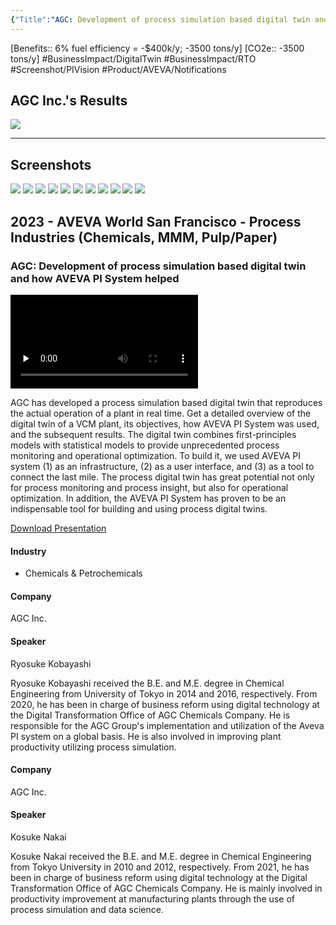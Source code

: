 ```yaml
---
{"Title":"AGC: Development of process simulation based digital twin and how AVEVA  PI System  helped","Year":"2023","Industry":"Chemicals & Petrochemicals","URL":"https://resources.osisoft.com/presentations/agc--development-of-process-simulation%E2%80%93based-digital-twin-and-how-aveva%E2%84%A2-pi-system%E2%84%A2-helped/","PDF":"https://cdn.osisoft.com/osi/presentations/2023-AVEVA-San-Francisco/UC23NA-3PRI02-AGC-Kobayashi-Development-of-process-simulation-based-digital-twin.pdf","Company":"AGC Inc.","Keywords":["APS","Process Simulation",null],"dg-publish":true,"permalink":"/aveva/customer-stories/2023/2023-agc-inc-agc-development-of-process-simulation-based-digital-twin-and-how-aveva-pi-system-helped/","dgPassFrontmatter":true}
---
```


[Benefits:: 6% fuel efficiency = -$400k/y; -3500 tons/y]
[CO2e:: -3500 tons/y]
#BusinessImpact/DigitalTwin #BusinessImpact/RTO 
#Screenshot/PIVision
#Product/AVEVA/Notifications 

## AGC Inc.'s Results
![](https://i.imgur.com/6p1AptN.png)

---
## Screenshots
![](https://i.imgur.com/lwzdg9u.png)
![](https://i.imgur.com/FDnEJ1k.png)
![](https://i.imgur.com/ByTyYfZ.png)
![](https://i.imgur.com/UAXFsNG.png)
![](https://i.imgur.com/nNYKxfo.png)
![](https://i.imgur.com/teLlMJb.png)
![](https://i.imgur.com/oFfmXxh.png)
![](https://i.imgur.com/tKDgW8A.png)
![](https://i.imgur.com/CNnrkn8.png)
![](https://i.imgur.com/04FafXF.png)
![](https://i.imgur.com/iu1V2V4.png)

## 2023 - AVEVA World San Francisco - Process Industries (Chemicals, MMM, Pulp/Paper)

### AGC: Development of process simulation based digital twin and how AVEVA PI System helped

<video src="https://cdn.osisoft.com/osi/presentations/2023-AVEVA-San-Francisco/UC23NA-3PRI02-AGC-Kobayashi-Development-of-process-simulation-based-digital-twin.mp4" poster="https://cdn.osisoft.com/osi/presentations/2023-AVEVA-San-Francisco/UC23NA-3PRI02-AGC-Kobayashi-Development-of-process-simulation-based-digital-twin.jpg" id="ctl00_MainContent_ctl00_presVideo" class="embed-responsive-item" style="background-color: black; max-width: 640px; max-height: 360px" preload="none" controls="controls"></video>

AGC has developed a process simulation based digital twin that reproduces the actual operation of a plant in real time. Get a detailed overview of the digital twin of a VCM plant, its objectives, how AVEVA PI System was used, and the subsequent results. The digital twin combines first-principles models with statistical models to provide unprecedented process monitoring and operational optimization. To build it, we used AVEVA PI system (1) as an infrastructure, (2) as a user interface, and (3) as a tool to connect the last mile. The process digital twin has great potential not only for process monitoring and process insight, but also for operational optimization. In addition, the AVEVA PI System has proven to be an indispensable tool for building and using process digital twins.

[Download Presentation](https://cdn.osisoft.com/osi/presentations/2023-AVEVA-San-Francisco/UC23NA-3PRI02-AGC-Kobayashi-Development-of-process-simulation-based-digital-twin.pdf)

#### Industry

- Chemicals & Petrochemicals

#### Company

AGC Inc.

#### Speaker

Ryosuke Kobayashi

Ryosuke Kobayashi received the B.E. and M.E. degree in Chemical Engineering from University of Tokyo in 2014 and 2016, respectively. From 2020, he has been in charge of business reform using digital technology at the Digital Transformation Office of AGC Chemicals Company. He is responsible for the AGC Group's implementation and utilization of the Aveva PI system on a global basis. He is also involved in improving plant productivity utilizing process simulation.

#### Company

AGC Inc.

#### Speaker

Kosuke Nakai

Kosuke Nakai received the B.E. and M.E. degree in Chemical Engineering from Tokyo University in 2010 and 2012, respectively. From 2021, he has been in charge of business reform using digital technology at the Digital Transformation Office of AGC Chemicals Company. He is mainly involved in productivity improvement at manufacturing plants through the use of process simulation and data science.